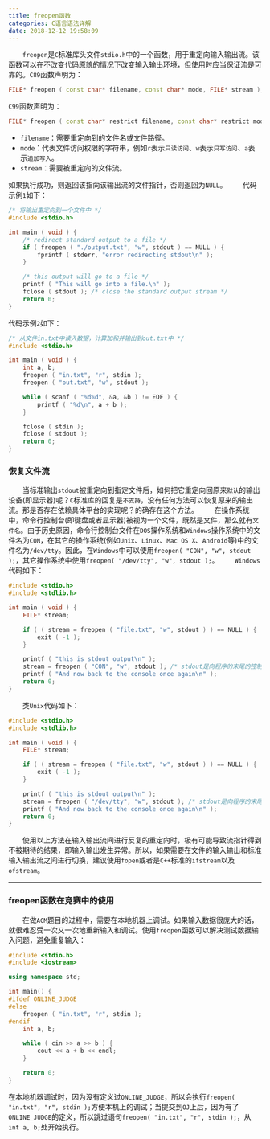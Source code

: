 ```yaml
---
title: freopen函数
categories: C语言语法详解
date: 2018-12-12 19:58:09
---
```

&emsp;&emsp;`freopen`是`C`标准库头文件`stdio.h`中的一个函数，用于重定向输入输出流。该函数可以在不改变代码原貌的情况下改变输入输出环境，但使用时应当保证流是可靠的。`C89`函数声明为：<!--more-->

``` cpp
FILE* freopen ( const char* filename, const char* mode, FILE* stream );
```

`C99`函数声明为：

``` cpp
FILE* freopen ( const char* restrict filename, const char* restrict mode, FILE* restrict stream );
```

- `filename`：需要重定向到的文件名或文件路径。
- `mode`：代表文件访问权限的字符串，例如`r`表示`只读访问`、`w`表示`只写访问`、`a`表示`追加写入`。
- `stream`：需要被重定向的文件流。

如果执行成功，则返回该指向该输出流的文件指针，否则返回为`NULL`。
&emsp;&emsp;代码示例`1`如下：

``` cpp
/* 将输出重定向到一个文件中 */
#include <stdio.h>

int main ( void ) {
    /* redirect standard output to a file */
    if ( freopen ( "./output.txt", "w", stdout ) == NULL ) {
        fprintf ( stderr, "error redirecting stdout\n" );
    }

    /* this output will go to a file */
    printf ( "This will go into a file.\n" );
    fclose ( stdout ); /* close the standard output stream */
    return 0;
}
```

代码示例`2`如下：

``` cpp
/* 从文件in.txt中读入数据，计算加和并输出到out.txt中 */
#include <stdio.h>

int main ( void ) {
    int a, b;
    freopen ( "in.txt", "r", stdin );
    freopen ( "out.txt", "w", stdout );

    while ( scanf ( "%d%d", &a, &b ) != EOF ) {
        printf ( "%d\n", a + b );
    }

    fclose ( stdin );
    fclose ( stdout );
    return 0;
}
```

### 恢复文件流

&emsp;&emsp;当标准输出`stdout`被重定向到指定文件后，如何把它重定向回原来`默认`的输出设备(即显示器)呢？`C`标准库的回复是`不支持`，没有任何方法可以恢复原来的输出流。那是否存在依赖具体平台的实现呢？的确存在这个方法。
&emsp;&emsp;在操作系统中，命令行控制台(即键盘或者显示器)被视为一个文件，既然是文件，那么就有`文件名`。由于历史原因，命令行控制台文件在`DOS`操作系统和`Windows`操作系统中的文件名为`CON`，在其它的操作系统(例如`Unix`、`Linux`、`Mac OS X`、`Android`等)中的文件名为`/dev/tty`。因此，在`Windows`中可以使用`freopen( "CON", "w", stdout );`，其它操作系统中使用`freopen( "/dev/tty", "w", stdout );`。
&emsp;&emsp;`Windows`代码如下：

``` cpp
#include <stdio.h>
#include <stdlib.h>

int main ( void ) {
    FILE* stream;

    if ( ( stream = freopen ( "file.txt", "w", stdout ) ) == NULL ) {
        exit ( -1 );
    }

    printf ( "this is stdout output\n" );
    stream = freopen ( "CON", "w", stdout ); /* stdout是向程序的末尾的控制台重定向 */
    printf ( "And now back to the console once again\n" );
    return 0;
}
```

&emsp;&emsp;类`Unix`代码如下：

``` cpp
#include <stdio.h>
#include <stdlib.h>

int main ( void ) {
    FILE* stream;

    if ( ( stream = freopen ( "file.txt", "w", stdout ) ) == NULL ) {
        exit ( -1 );
    }

    printf ( "this is stdout output\n" );
    stream = freopen ( "/dev/tty", "w", stdout ); /* stdout是向程序的末尾的控制台重定向 */
    printf ( "And now back to the console once again\n" );
    return 0;
}
```

&emsp;&emsp;使用以上方法在输入输出流间进行反复的重定向时，极有可能导致流指针得到不被期待的结果，即输入输出发生异常。所以，如果需要在文件的输入输出和标准输入输出流之间进行切换，建议使用`fopen`或者是`C++`标准的`ifstream`以及`ofstream`。

---

### freopen函数在竞赛中的使用

&emsp;&emsp;在做`ACM`题目的过程中，需要在本地机器上调试。如果输入数据很庞大的话，就很难忍受一次又一次地重新输入和调试。使用`freopen`函数可以解决测试数据输入问题，避免重复输入：

``` cpp
#include <stdio.h>
#include <iostream>

using namespace std;

int main() {
#ifdef ONLINE_JUDGE
#else
    freopen ( "in.txt", "r", stdin );
#endif
    int a, b;

    while ( cin >> a >> b ) {
        cout << a + b << endl;
    }

    return 0;
}
```

在本地机器调试时，因为没有定义过`ONLINE_JUDGE`，所以会执行`freopen( "in.txt", "r", stdin );`方便本机上的调试；当提交到`OJ`上后，因为有了`ONLINE_JUDGE`的定义，所以跳过语句`freopen( "in.txt", "r", stdin );`，从`int a, b;`处开始执行。